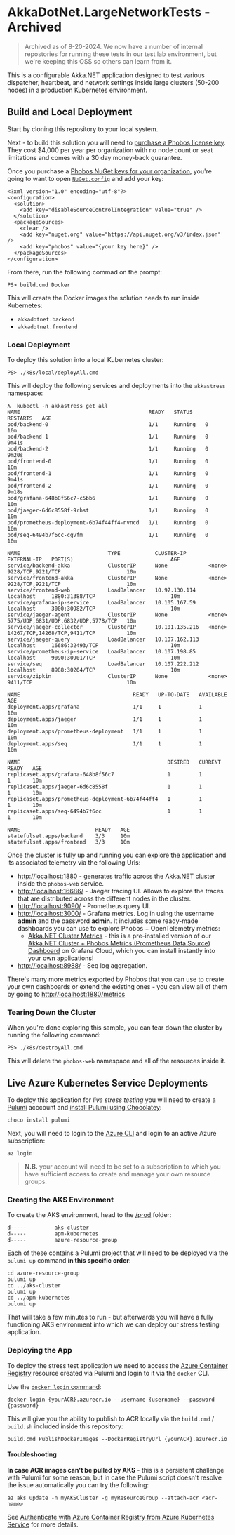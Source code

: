 ﻿# AkkaDotNet.LargeNetworkTests - Archived

 > Archived as of 8-20-2024. We now have a number of internal repostories for running these tests in our test lab environment, but we're keeping this OSS so others can learn from it.

This is a configurable Akka.NET application designed to test various dispatcher, heartbeat, and network settings inside large clusters (50-200 nodes) in a production Kubernetes environment.

## Build and Local Deployment
Start by cloning this repository to your local system.

Next - to build this solution you will need to [purchase a Phobos license key](https://phobos.petabridge.com/articles/setup/request.html). They cost $4,000 per year per organization with no node count or seat limitations and comes with a 30 day money-back guarantee.

Once you purchase a [Phobos NuGet keys for your organization](https://phobos.petabridge.com/articles/setup/index.html), you're going to want to open [`NuGet.config`](NuGet.config) and add your key:

```
<?xml version="1.0" encoding="utf-8"?>
<configuration>
  <solution>
    <add key="disableSourceControlIntegration" value="true" />
  </solution>
  <packageSources>
    <clear />
    <add key="nuget.org" value="https://api.nuget.org/v3/index.json" />
    <add key="phobos" value="{your key here}" />
  </packageSources>
</configuration>
```

From there, run the following commad on the prompt:

```
PS> build.cmd Docker
```

This will create the Docker images the solution needs to run inside Kubernetes:

* `akkadotnet.backend`
* `akkadotnet.frontend`

### Local Deployment

To deploy this solution into a local Kubernetes cluster:

```shell
PS> ./k8s/local/deployAll.cmd
```

This will deploy the following services and deployments into the `akkastress` namespace:

```
λ  kubectl -n akkastress get all
NAME                                         READY   STATUS    RESTARTS   AGE
pod/backend-0                                1/1     Running   0          10m
pod/backend-1                                1/1     Running   0          9m41s
pod/backend-2                                1/1     Running   0          9m20s
pod/frontend-0                               1/1     Running   0          10m
pod/frontend-1                               1/1     Running   0          9m41s
pod/frontend-2                               1/1     Running   0          9m18s
pod/grafana-648b8f56c7-c5bb6                 1/1     Running   0          10m
pod/jaeger-6d6c8558f-9rhst                   1/1     Running   0          10m
pod/prometheus-deployment-6b74f44ff4-nvncd   1/1     Running   0          10m
pod/seq-6494b7f6cc-cgvfm                     1/1     Running   0          10m

NAME                            TYPE           CLUSTER-IP       EXTERNAL-IP   PORT(S)                               AGE
service/backend-akka            ClusterIP      None             <none>        9228/TCP,9221/TCP                     10m
service/frontend-akka           ClusterIP      None             <none>        9228/TCP,9221/TCP                     10m
service/frontend-web            LoadBalancer   10.97.130.114    localhost     1880:31388/TCP                        10m
service/grafana-ip-service      LoadBalancer   10.105.167.59    localhost     3000:30982/TCP                        10m
service/jaeger-agent            ClusterIP      None             <none>        5775/UDP,6831/UDP,6832/UDP,5778/TCP   10m
service/jaeger-collector        ClusterIP      10.101.135.216   <none>        14267/TCP,14268/TCP,9411/TCP          10m
service/jaeger-query            LoadBalancer   10.107.162.113   localhost     16686:32493/TCP                       10m
service/prometheus-ip-service   LoadBalancer   10.107.198.85    localhost     9090:30901/TCP                        10m
service/seq                     LoadBalancer   10.107.222.212   localhost     8988:30204/TCP                        10m
service/zipkin                  ClusterIP      None             <none>        9411/TCP                              10m

NAME                                    READY   UP-TO-DATE   AVAILABLE   AGE
deployment.apps/grafana                 1/1     1            1           10m
deployment.apps/jaeger                  1/1     1            1           10m
deployment.apps/prometheus-deployment   1/1     1            1           10m
deployment.apps/seq                     1/1     1            1           10m

NAME                                               DESIRED   CURRENT   READY   AGE
replicaset.apps/grafana-648b8f56c7                 1         1         1       10m
replicaset.apps/jaeger-6d6c8558f                   1         1         1       10m
replicaset.apps/prometheus-deployment-6b74f44ff4   1         1         1       10m
replicaset.apps/seq-6494b7f6cc                     1         1         1       10m

NAME                        READY   AGE
statefulset.apps/backend    3/3     10m
statefulset.apps/frontend   3/3     10m
```

Once the cluster is fully up and running you can explore the application and its associated telemetry via the following Urls:

* [http://localhost:1880](http://localhost:1880) - generates traffic across the Akka.NET cluster inside the `phobos-web` service.
* [http://localhost:16686/](http://localhost:16686/) - Jaeger tracing UI. Allows to explore the traces that are distributed across the different nodes in the cluster.
* [http://localhost:9090/](http://localhost:9090/) - Prometheus query UI.
* [http://localhost:3000/](http://localhost:3000/) - Grafana metrics. Log in using the username **admin** and the password **admin**. It includes some ready-made dashboards you can use to explore Phobos + OpenTelemetry metrics:
    - [Akka.NET Cluster Metrics](http://localhost:3000/d/8Y4JcEfGk/akka-net-cluster-metrics?orgId=1&refresh=10s) - this is a pre-installed version of our [Akka.NET Cluster + Phobos Metrics (Prometheus Data Source) Dashboard](https://grafana.com/grafana/dashboards/13775) on Grafana Cloud, which you can install instantly into your own applications!
* [http://localhost:8988/](http://localhost:8988/) - Seq log aggregation.

There's many more metrics exported by Phobos that you can use to create your own dashboards or extend the existing ones - you can view all of them by going to [http://localhost:1880/metrics](http://localhost:1880/metrics)

### Tearing Down the Cluster
When you're done exploring this sample, you can tear down the cluster by running the following command:

```
PS> ./k8s/destroyAll.cmd
```

This will delete the `phobos-web` namespace and all of the resources inside it.

## Live Azure Kubernetes Service Deployments

To deploy this application for _live stress testing_ you will need to create a [Pulumi](https://pulumi.com/) acccount and [install Pulumi using Chocolatey](https://www.pulumi.com/docs/get-started/install/):

```shell
choco install pulumi
```

Next, you will need to login to the [Azure CLI](https://docs.microsoft.com/en-us/cli/azure/) and login to an active Azure subscription:

```shell
az login
```

> **N.B.** your account will need to be set to a subscription to which you have sufficient access to create and manage your own resource groups.

### Creating the AKS Environment

To create the AKS environment, head to the [/prod](prod) folder:

```
d-----         aks-cluster
d-----         apm-kubernetes
d-----         azure-resource-group
```

Each of these contains a Pulumi project that will need to be deployed via the `pulumi up` command __in this specific order__:

```shell
cd azure-resource-group
pulumi up
cd ../aks-cluster
pulumi up
cd ../apm-kubernetes
pulumi up
```

That will take a few minutes to run - but afterwards you will have a fully functioning AKS environment into which we can deploy our stress testing application.

### Deploying the App

To deploy the stress test application we need to access the [Azure Container Registry](https://azure.microsoft.com/en-us/services/container-registry/) resource created via Pulumi and login to it via the `docker` CLI.

Use the [`docker login` command](https://docs.docker.com/engine/reference/commandline/login/):

```shell
docker login {yourACR}.azurecr.io --username {username} --password {password}
```

This will give you the ability to publish to ACR locally via the `build.cmd` / `build.sh` included inside this repository:

```shell
build.cmd PublishDockerImages --DockerRegistryUrl {yourACR}.azurecr.io
```

#### Troubleshooting

**In case ACR images can't be pulled by AKS** - this is a persistent challenge with Pulumi for some reason, but in case the Pulumi script doesn't resolve the issue automatically you can try the following:

```shell
az aks update -n myAKSCluster -g myResourceGroup --attach-acr <acr-name>
```

See [Authenticate with Azure Container Registry from Azure Kubernetes Service](https://docs.microsoft.com/en-us/azure/aks/cluster-container-registry-integration?tabs=azure-cli) for more details.
